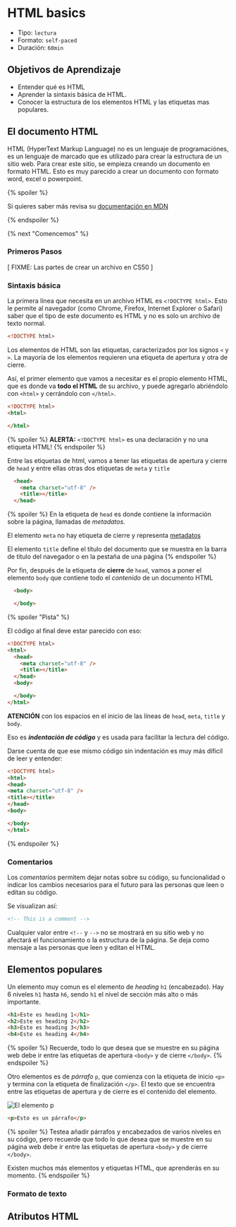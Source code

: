 # HTML basics

- Tipo: `lectura`
- Formato: `self-paced`
- Duración: `60min`

## Objetivos de Aprendizaje

- Entender qué es HTML
- Aprender la sintaxis básica de HTML.
- Conocer la estructura de los elementos HTML y las etiquetas mas populares.

## El documento HTML

HTML (HyperText Markup Language) no es un lenguaje de programaciónes,
es un lenguaje de marcado que es utilizado para crear la estructura
de un sitio web. Para crear este sitio, se empieza creando
un documento en formato HTML. Esto es muy parecido a crear un documento
con formato word, excel o powerpoint.

{% spoiler %}

Si quieres saber más revisa su [documentación en MDN](https://developer.mozilla.org/es/docs/Web/HTML)

{% endspoiler %}

{% next "Comencemos" %}

### Primeros Pasos

[ FIXME: Las partes de crear un archivo en CS50 ]

### Sintaxis básica

La primera línea que necesita en un archivo HTML es `<!DOCTYPE html>`.
Esto le permite al navegador (como Chrome, Firefox, Internet Explorer o Safari)
saber que el tipo de este documento es HTML y no es solo un archivo de texto normal.

```html
<!DOCTYPE html>
```

Los elementos de HTML son las etiquetas, caracterizados por los signos `<` y `>`.
La mayoría de los elementos requieren una etiqueta de apertura y otra de cierre.

Así, el primer elemento que vamos a necesitar es el propio elemento HTML, que es donde
va **todo el HTML** de su archivo, y puede agregarlo abriéndolo con `<html>` y cerrándolo con `</html>`.

```html
<!DOCTYPE html>
<html>

</html>
```

{% spoiler %}
**ALERTA:** `<!DOCTYPE html>` es una declaración y no una etiqueta HTML!
{% endspoiler %}

Entre las etiquetas de html, vamos a tener las etiquetas de apertura y cierre de `head`
y entre ellas otras dos etiquetas de `meta` y `title`

```html
  <head>
    <meta charset="utf-8" />
    <title></title>
  </head>
```

{% spoiler %}
En la etiqueta de `head` es donde contiene la información sobre la página,
llamadas de *metadatos*.

El elemento `meta` no hay etiqueta de cierre y representa [metadatos](https://developer.mozilla.org/es/docs/Glossary/Metadata)

El elemento `title` define el título del documento que se muestra
en la barra de título del navegador o en la pestaña de una página
{% endspoiler %}

Por fin, después de la etiqueta de **cierre** de `head`,
vamos a poner el elemento `body` que contiene todo el _contenido_ de un documento HTML

```html
  <body>

  </body>
```

{% spoiler "Pista" %}

El código al final deve estar parecido con eso:

```html
<!DOCTYPE html>
<html>
  <head>
    <meta charset="utf-8" />
    <title></title>
  </head>
  <body>

  </body>
</html>
```

**ATENCIÓN** con los espacios en el inicio de las líneas de `head`, `meta`, `title` y `body`.

Eso es **_indentación de código_** y es usada para facilitar la lectura del código.

Darse cuenta de que ese mismo código sin indentación es muy más dificil de leer y entender:

```html
<!DOCTYPE html>
<html>
<head>
<meta charset="utf-8" />
<title></title>
</head>
<body>

</body>
</html>
```

{% endspoiler %}

### Comentarios

Los _comentarios_ permitem dejar notas sobre su código, su funcionalidad o indicar
los cambios necesarios para el futuro para las personas que leen o editan su código.

Se visualizan así:

```html
<!-- This is a comment -->
```

Cualquier valor entre `<!--` y `-->` no se mostrará en su sitio web y no afectará el
funcionamiento o la estructura de la página. Se deja como mensaje a las personas
que leen y editan el HTML.

## Elementos populares

Un elemento muy comun es el elemento de _heading_ `h1` (encabezado).
Hay 6 niveles `h1` hasta `h6`, sendo `h1` el nivel de sección más alto o más importante.

```html
<h1>Este es heading 1</h1>
<h2>Este es heading 2</h2>
<h3>Este es heading 3</h3>
<h4>Este es heading 4</h4>
```

{% spoiler %}
Recuerde, todo lo que desea que se muestre en su página web
debe ir entre las etiquetas de apertura `<body>` y de cierre `</body>`.
{% endspoiler %}

Otro elementos es de _párrafo_ `p`, que comienza con la etiqueta de inicio `<p>` y termina con la etiqueta de finalización `</p>`. El texto que se encuentra entre las etiquetas de apertura y de cierre es el contenido del elemento.

![El elemento `p`](https://user-images.githubusercontent.com/25912510/35747217-7bb85acc-0817-11e8-9248-5b00951cf963.png)

```html
<p>Esto es un párrafo</p>
```

{% spoiler %}
Testea añadir párrafos y encabezados de varios niveles en su código,
pero recuerde que todo lo que desea que se muestre en su página web
debe ir entre las etiquetas de apertura `<body>` y de cierre `</body>`.

Existen muchos más elementos y etiquetas HTML, que aprenderás en su momento.
{% endspoiler %}

### Formato de texto

## Atributos HTML
